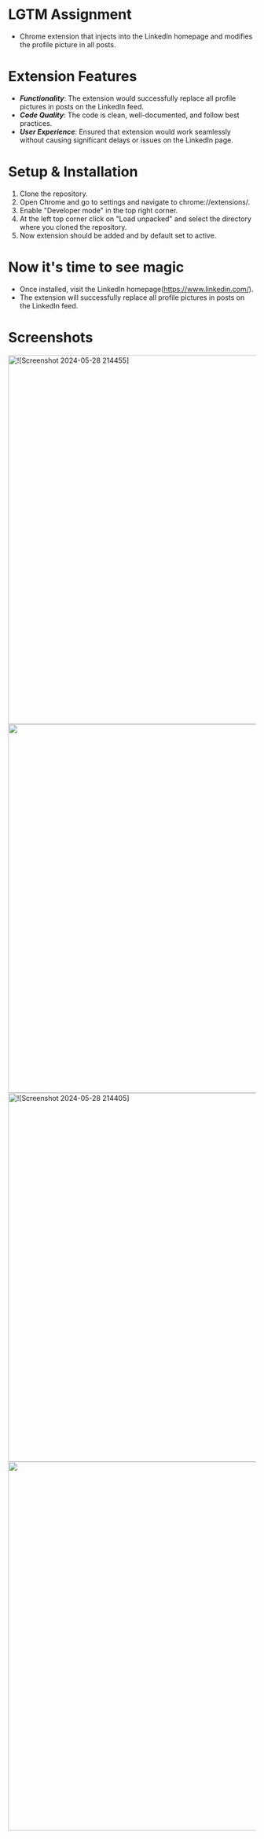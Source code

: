 # LGTM Assignment

- Chrome extension that injects into the LinkedIn homepage and modifies the profile picture in all posts.

# Extension Features

- **_Functionality_**: The extension would successfully replace all profile pictures in posts on the LinkedIn feed.
- **_Code Quality_**: The code is clean, well-documented, and follow best practices.
- **_User Experience_**: Ensured that extension would work seamlessly without causing significant delays or issues on the LinkedIn page.

# Setup & Installation

1. Clone the repository.
2. Open Chrome and go to settings and navigate to chrome://extensions/.
3. Enable "Developer mode" in the top right corner.
4. At the left top corner click on "Load unpacked" and select the directory where you cloned the repository.
5. Now extension should be added and by default set to active.

# Now it's time to see magic

- Once installed, visit the LinkedIn homepage(https://www.linkedin.com/).
- The extension will successfully replace all profile pictures in posts on the LinkedIn feed.

# Screenshots

<img width="750" alt="![Screenshot 2024-05-28 214455]" src="https://github.com/Shivgit42/Chrome-Extension-Linkedin-Profile-Changer/assets/113234131/9d0d94f9-8e98-4799-8358-592ec8cadef1" />

<img width="750" src="https://github.com/Shivgit42/Chrome-Extension-Linkedin-Profile-Changer/assets/113234131/348d72d1-09fc-46ea-9bd3-4713e6249600" >

<img width="750" alt="![Screenshot 2024-05-28 214405]" src="https://github.com/Shivgit42/Chrome-Extension-Linkedin-Profile-Changer/assets/113234131/f0fec723-6263-471e-8122-47fd3a49c451" />

<img width="750" src="https://github.com/Shivgit42/Chrome-Extension-Linkedin-Profile-Changer/assets/113234131/1e972cbf-6c2b-417d-a3e6-677bb4c031de" />
